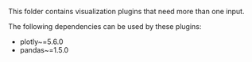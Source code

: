 This folder contains visualization plugins that need more than one input.

The following dependencies can be used by these plugins:
- plotly~=5.6.0
- pandas~=1.5.0
